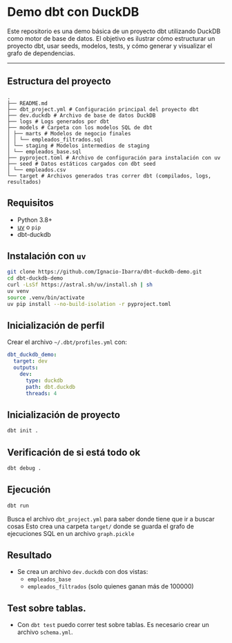 # Demo dbt con DuckDB

Este repositorio es una demo básica de un proyecto dbt utilizando DuckDB como motor de base de datos. El objetivo es ilustrar cómo estructurar un proyecto dbt, usar seeds, modelos, tests, y cómo generar y visualizar el grafo de dependencias.

---

## Estructura del proyecto

```
.
├── README.md
├── dbt_project.yml # Configuración principal del proyecto dbt
├── dev.duckdb # Archivo de base de datos DuckDB
├── logs # Logs generados por dbt
├── models # Carpeta con los modelos SQL de dbt
│ ├── marts # Modelos de negocio finales
│ │ └── empleados_filtrados.sql
│ └── staging # Modelos intermedios de staging
│ └── empleados_base.sql
├── pyproject.toml # Archivo de configuración para instalación con uv
├── seed # Datos estáticos cargados con dbt seed
│ └── empleados.csv
└── target # Archivos generados tras correr dbt (compilados, logs, resultados)
```

## Requisitos

- Python 3.8+
- [uv](https://github.com/astral-sh/uv) o `pip`
- dbt-duckdb

## Instalación con `uv`

```bash
git clone https://github.com/Ignacio-Ibarra/dbt-duckdb-demo.git
cd dbt-duckdb-demo
curl -LsSf https://astral.sh/uv/install.sh | sh
uv venv
source .venv/bin/activate
uv pip install --no-build-isolation -r pyproject.toml
```

## Inicialización de perfil

Crear el archivo `~/.dbt/profiles.yml` con:

```yaml
dbt_duckdb_demo:
  target: dev
  outputs:
    dev:
      type: duckdb
      path: dbt.duckdb
      threads: 4
```
## Inicialización de proyecto

```bash
dbt init .
```

## Verificación de si está todo ok

```bash
dbt debug .
```

## Ejecución

```bash
dbt run
```
Busca el archivo `dbt_project.yml` para saber donde tiene que ir a buscar cosas 
Esto crea una carpeta `target/` donde se guarda el grafo de ejecuciones SQL en un archivo `graph.pickle`

## Resultado

- Se crea un archivo `dev.duckdb` con dos vistas:
  - `empleados_base`
  - `empleados_filtrados` (solo quienes ganan más de 100000)

## Test sobre tablas. 

- Con `dbt test` puedo correr test sobre tablas. Es necesario crear un archivo `schema.yml`. 
